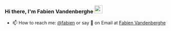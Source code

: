 ### Hi there, I'm Fabien Vandenberghe <img src="https://media.giphy.com/media/hvRJCLFzcasrR4ia7z/giphy.gif" width="25px">

- 📫 How to reach me: [@fabien][linkedin] or say 👋 on Email at [Fabien Vandenberghe](mailto:fabienvdbg@gmail.com)


[linkedin]: https://www.linkedin.com/in/fabien-vandenberghe/
<!---
BastosFab/BastosFab is a ✨ special ✨ repository because its `README.md` (this file) appears on your GitHub profile.
You can click the Preview link to take a look at your changes.
--->
